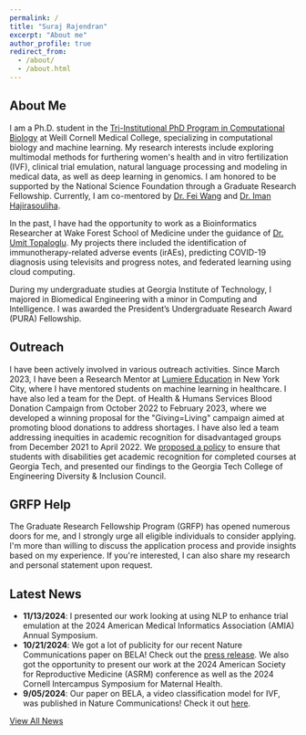 ```yaml
---
permalink: /
title: "Suraj Rajendran"
excerpt: "About me"
author_profile: true
redirect_from: 
  - /about/
  - /about.html
---
```


About Me
-----
I am a Ph.D. student in the [Tri-Institutional PhD Program in Computational Biology](https://compbio.triiprograms.org/) at Weill Cornell Medical College, specializing in computational biology and machine learning. My research interests include exploring multimodal methods for furthering women's health and in vitro fertilization (IVF), clinical trial emulation, natural language processing and modeling in medical data, as well as deep learning in genomics. I am honored to be supported by the National Science Foundation through a Graduate Research Fellowship. Currently, I am co-mentored by [Dr. Fei Wang](https://wcm-wanglab.github.io/) and [Dr. Iman Hajirasouliha](https://physiology.med.cornell.edu/faculty/hajirasouliha/lab/).

In the past, I have had the opportunity to work as a Bioinformatics Researcher at Wake Forest School of Medicine under the guidance of [Dr. Umit Topaloglu](https://datascience.cancer.gov/about/staff-directory/umit-topaloglu). My projects there included the identification of immunotherapy-related adverse events (irAEs), predicting COVID-19 diagnosis using televisits and progress notes, and federated learning using cloud computing.

During my undergraduate studies at Georgia Institute of Technology, I majored in Biomedical Engineering with a minor in Computing and Intelligence. I was awarded the President’s Undergraduate Research Award (PURA) Fellowship.

Outreach
-----
I have been actively involved in various outreach activities. Since March 2023, I have been a Research Mentor at [Lumiere Education](https://www.lumiere-education.com/) in New York City, where I have mentored students on machine learning in healthcare. I have also led a team for the Dept. of Health & Humans Services Blood Donation Campaign from October 2022 to February 2023, where we developed a winning proposal for the "Giving=Living" campaign aimed at promoting blood donations to address shortages.  I have also led a team addressing inequities in academic recognition for disadvantaged groups from December 2021 to April 2022. We [proposed a policy](https://www.me.gatech.edu/news/team-epics-wins-student-innovation-competition-promoting-equity-access) to ensure that students with disabilities get academic recognition for completed courses at Georgia Tech, and presented our findings to the Georgia Tech College of Engineering Diversity & Inclusion Council.

GRFP Help
-----
The Graduate Research Fellowship Program (GRFP) has opened numerous doors for me, and I strongly urge all eligible individuals to consider applying. I'm more than willing to discuss the application process and provide insights based on my experience. If you're interested, I can also share my research and personal statement upon request.

Latest News
-----
- **11/13/2024**: I presented our work looking at using NLP to enhance trial emulation at the 2024 American Medical Informatics Association (AMIA) Annual Symposium.
- **10/21/2024**: We got a lot of publicity for our recent Nature Communications paper on BELA! Check out the [press release](https://news.weill.cornell.edu/news/2024/10/a-fully-automated-ai-based-system-for-assessing-ivf-embryo-quality). We also got the opportunity to present our work at the 2024 American Society for Reproductive Medicine (ASRM) conference as well as the 2024 Cornell Intercampus Symposium for Maternal Health.
- **9/05/2024**: Our paper on BELA, a video classification model for IVF, was published in Nature Communications! Check it out [here](https://www.nature.com/articles/s41467-024-51823-7).

[View All News](https://surajraj99.github.io/news/)
